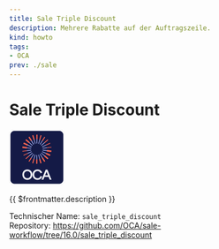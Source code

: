 ```yaml
---
title: Sale Triple Discount
description: Mehrere Rabatte auf der Auftragszeile.
kind: howto
tags:
- OCA
prev: ./sale
---
```

# Sale Triple Discount
![icon_oca_app](attachments/icon_oca_app.png)

{{ $frontmatter.description }}

Technischer Name: `sale_triple_discount`\
Repository: <https://github.com/OCA/sale-workflow/tree/16.0/sale_triple_discount>
